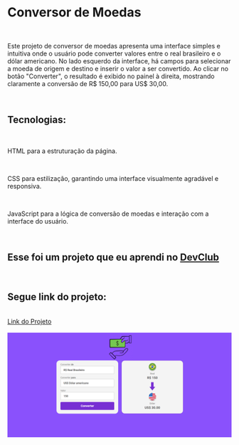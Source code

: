 <h1>Conversor de Moedas</h1>
<br>
<p>Este projeto de conversor de moedas apresenta uma interface simples e intuitiva onde o usuário pode converter valores entre o real brasileiro e o dólar americano. No lado esquerdo da interface, há campos para selecionar a moeda de origem e destino e inserir o valor a ser convertido. Ao clicar no botão "Converter", o resultado é exibido no painel à direita, mostrando claramente a conversão de R$ 150,00 para US$ 30,00.

</p>
<br>
<h2>Tecnologias:</h2>
<br>
<p>HTML para a estruturação da página.</p>
<br>
<p>CSS para estilização, garantindo uma interface visualmente agradável e responsiva.</p>
<br>
<p>JavaScript para a lógica de conversão de moedas e interação com a interface do usuário.</p>
<br>
<h2>Esse foi um projeto que eu aprendi no <a href="https://rodolfomori.com.br/devclub">DevClub</a></h2>
<br>
<h2>Segue link do projeto:</h2>
<br>
<a href="https://github.com/samukanm/conversor-de-moeda">Link do Projeto
<br>
<br>
<img src="https://github.com/samukanm/conversor-de-moeda/blob/main/assets/print%20conversor.PNG?raw=true">
